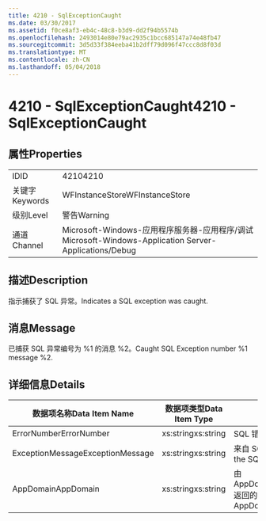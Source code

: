 ```yaml
---
title: 4210 - SqlExceptionCaught
ms.date: 03/30/2017
ms.assetid: f0ce8af3-eb4c-48c8-b3d9-dd2f94b5574b
ms.openlocfilehash: 2493014e80e79ac2935c1bcc685147a74e48fb47
ms.sourcegitcommit: 3d5d33f384eeba41b2dff79d096f47ccc8d8f03d
ms.translationtype: MT
ms.contentlocale: zh-CN
ms.lasthandoff: 05/04/2018
---
```

# <a name="4210---sqlexceptioncaught"></a><span data-ttu-id="6348b-102">4210 - SqlExceptionCaught</span><span class="sxs-lookup"><span data-stu-id="6348b-102">4210 - SqlExceptionCaught</span></span>
## <a name="properties"></a><span data-ttu-id="6348b-103">属性</span><span class="sxs-lookup"><span data-stu-id="6348b-103">Properties</span></span>  
  
|||  
|-|-|  
|<span data-ttu-id="6348b-104">ID</span><span class="sxs-lookup"><span data-stu-id="6348b-104">ID</span></span>|<span data-ttu-id="6348b-105">4210</span><span class="sxs-lookup"><span data-stu-id="6348b-105">4210</span></span>|  
|<span data-ttu-id="6348b-106">关键字</span><span class="sxs-lookup"><span data-stu-id="6348b-106">Keywords</span></span>|<span data-ttu-id="6348b-107">WFInstanceStore</span><span class="sxs-lookup"><span data-stu-id="6348b-107">WFInstanceStore</span></span>|  
|<span data-ttu-id="6348b-108">级别</span><span class="sxs-lookup"><span data-stu-id="6348b-108">Level</span></span>|<span data-ttu-id="6348b-109">警告</span><span class="sxs-lookup"><span data-stu-id="6348b-109">Warning</span></span>|  
|<span data-ttu-id="6348b-110">通道</span><span class="sxs-lookup"><span data-stu-id="6348b-110">Channel</span></span>|<span data-ttu-id="6348b-111">Microsoft-Windows-应用程序服务器-应用程序/调试</span><span class="sxs-lookup"><span data-stu-id="6348b-111">Microsoft-Windows-Application Server-Applications/Debug</span></span>|  
  
## <a name="description"></a><span data-ttu-id="6348b-112">描述</span><span class="sxs-lookup"><span data-stu-id="6348b-112">Description</span></span>  
 <span data-ttu-id="6348b-113">指示捕获了 SQL 异常。</span><span class="sxs-lookup"><span data-stu-id="6348b-113">Indicates a SQL exception was caught.</span></span>  
  
## <a name="message"></a><span data-ttu-id="6348b-114">消息</span><span class="sxs-lookup"><span data-stu-id="6348b-114">Message</span></span>  
 <span data-ttu-id="6348b-115">已捕获 SQL 异常编号为 %1 的消息 %2。</span><span class="sxs-lookup"><span data-stu-id="6348b-115">Caught SQL Exception number %1 message %2.</span></span>  
  
## <a name="details"></a><span data-ttu-id="6348b-116">详细信息</span><span class="sxs-lookup"><span data-stu-id="6348b-116">Details</span></span>  
  
|<span data-ttu-id="6348b-117">数据项名称</span><span class="sxs-lookup"><span data-stu-id="6348b-117">Data Item Name</span></span>|<span data-ttu-id="6348b-118">数据项类型</span><span class="sxs-lookup"><span data-stu-id="6348b-118">Data Item Type</span></span>|<span data-ttu-id="6348b-119">描述</span><span class="sxs-lookup"><span data-stu-id="6348b-119">Description</span></span>|  
|--------------------|--------------------|-----------------|  
|<span data-ttu-id="6348b-120">ErrorNumber</span><span class="sxs-lookup"><span data-stu-id="6348b-120">ErrorNumber</span></span>|<span data-ttu-id="6348b-121">xs:string</span><span class="sxs-lookup"><span data-stu-id="6348b-121">xs:string</span></span>|<span data-ttu-id="6348b-122">SQL 错误号。</span><span class="sxs-lookup"><span data-stu-id="6348b-122">The SQL error number.</span></span>|  
|<span data-ttu-id="6348b-123">ExceptionMessage</span><span class="sxs-lookup"><span data-stu-id="6348b-123">ExceptionMessage</span></span>|<span data-ttu-id="6348b-124">xs:string</span><span class="sxs-lookup"><span data-stu-id="6348b-124">xs:string</span></span>|<span data-ttu-id="6348b-125">来自 SQL 异常的消息。</span><span class="sxs-lookup"><span data-stu-id="6348b-125">The message from the SQL exception.</span></span>|  
|<span data-ttu-id="6348b-126">AppDomain</span><span class="sxs-lookup"><span data-stu-id="6348b-126">AppDomain</span></span>|<span data-ttu-id="6348b-127">xs:string</span><span class="sxs-lookup"><span data-stu-id="6348b-127">xs:string</span></span>|<span data-ttu-id="6348b-128">由 AppDomain.CurrentDomain.FriendlyName 返回的字符串。</span><span class="sxs-lookup"><span data-stu-id="6348b-128">The string returned by AppDomain.CurrentDomain.FriendlyName.</span></span>|
